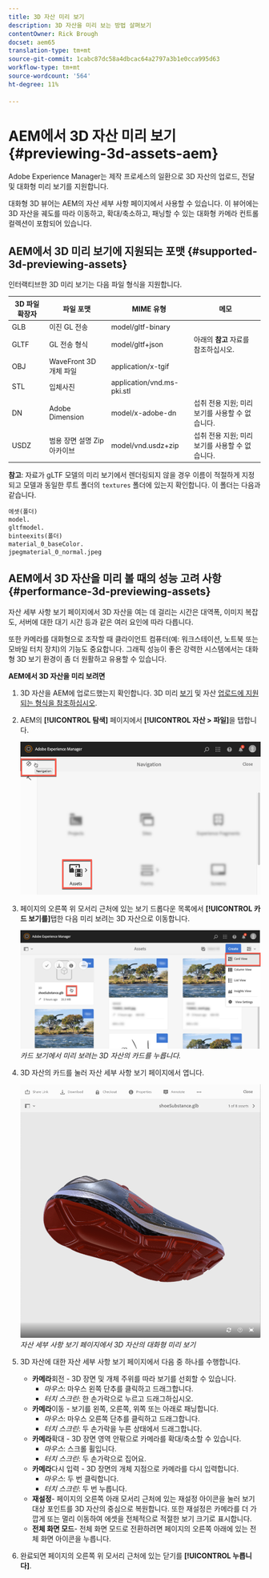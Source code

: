 ```yaml
---
title: 3D 자산 미리 보기
description: 3D 자산을 미리 보는 방법 살펴보기
contentOwner: Rick Brough
docset: aem65
translation-type: tm+mt
source-git-commit: 1cabc87dc58a4dbcac64a2797a3b1e0cca995d63
workflow-type: tm+mt
source-wordcount: '564'
ht-degree: 11%

---
```



# AEM에서 3D 자산 미리 보기{#previewing-3d-assets-aem}

Adobe Experience Manager는 제작 프로세스의 일환으로 3D 자산의 업로드, 전달 및 대화형 미리 보기를 지원합니다.

대화형 3D 뷰어는 AEM의 자산 세부 사항 페이지에서 사용할 수 있습니다. 이 뷰어에는 3D 자산을 궤도를 따라 이동하고, 확대/축소하고, 패닝할 수 있는 대화형 카메라 컨트롤 컬렉션이 포함되어 있습니다.

<!-- See also [Working with 3D assets in Dynamic Media](/help/assets/assets-3d.md). -->

## AEM에서 3D 미리 보기에 지원되는 포맷 {#supported-3d-previewing-assets}

인터랙티브한 3D 미리 보기는 다음 파일 형식을 지원합니다.

| 3D 파일 확장자 | 파일 포맷 | MIME 유형 | 메모 |
|---|---|---|---|
| GLB | 이진 GL 전송 | model/gltf-binary |  |
| GLTF | GL 전송 형식 | model/gltf+json | 아래의 **참고** 자료를 참조하십시오. |
| OBJ | WaveFront 3D 개체 파일 | application/x-tgif |  |
| STL | 입체사진 | application/vnd.ms-pki.stl |  |
| DN | Adobe Dimension | model/x-adobe-dn | 섭취 전용 지원; 미리 보기를 사용할 수 없습니다. |
| USDZ | 범용 장면 설명 Zip 아카이브 | model/vnd.usdz+zip | 섭취 전용 지원; 미리 보기를 사용할 수 없습니다. |

**참고**: 자료가 gLTF 모델의 미리 보기에서 렌더링되지 않을 경우 이름이 적절하게 지정되고 모델과 동일한 루트 폴더의 `textures` 폴더에 있는지 확인합니다. 이 폴더는 다음과 같습니다.

    에셋(폴더)
    model.
    gltfmodel.
    binteexits(폴더)
    material_0_baseColor.
    jpegmaterial_0_normal.jpeg

## AEM에서 3D 자산을 미리 볼 때의 성능 고려 사항{#performance-3d-previewing-assets}

자산 세부 사항 보기 페이지에서 3D 자산을 여는 데 걸리는 시간은 대역폭, 이미지 복잡도, 서버에 대한 대기 시간 등과 같은 여러 요인에 따라 다릅니다.

또한 카메라를 대화형으로 조작할 때 클라이언트 컴퓨터(예: 워크스테이션, 노트북 또는 모바일 터치 장치)의 기능도 중요합니다. 그래픽 성능이 좋은 강력한 시스템에서는 대화형 3D 보기 환경이 좀 더 원활하고 유용할 수 있습니다.

**AEM에서 3D 자산을 미리 보려면**

1. 3D 자산을 AEM에 업로드했는지 확인합니다.
3D 미리 [보기](#supported-3d-previewing-assets) 및 자산 [업로드에 지원되는 형식을 참조하십시오](/help/assets/managing-assets-touch-ui.md#uploading-assets).
1. AEM의 **[!UICONTROL 탐색]** 페이지에서 **[!UICONTROL 자산 > 파일]**&#x200B;을 탭합니다.

   ![탐색 페이지](/help/assets/assets-dm/navigation-assets.png)

1. 페이지의 오른쪽 위 모서리 근처에 있는 보기 드롭다운 목록에서 **[!UICONTROL 카드 보기를]**&#x200B;탭한 다음 미리 보려는 3D 자산으로 이동합니다.

   ![3D 카드 선택](/help/assets/assets-dm/3d-card-select.png)
   _카드 보기에서 미리 보려는 3D 자산의 카드를 누릅니다._

1. 3D 자산의 카드를 눌러 자산 세부 사항 보기 페이지에서 엽니다.

   ![인터랙티브한 3D 미리 보기](/help/assets/assets-dm/3d-preview.png)
   _자산 세부 사항 보기 페이지에서 3D 자산의 대화형 미리 보기_
1. 3D 자산에 대한 자산 세부 사항 보기 페이지에서 다음 중 하나를 수행합니다.
   * **카메라**&#x200B;회전 - 3D 장면 및 개체 주위를 따라 보기를 선회할 수 있습니다.
      * _마우스_: 마우스 왼쪽 단추를 클릭하고 드래그합니다.
      * _터치 스크린_: 한 손가락으로 누르고 드래그하십시오.
   * **카메라**&#x200B;이동 - 보기를 왼쪽, 오른쪽, 위쪽 또는 아래로 패닝합니다.
      * _마우스_: 마우스 오른쪽 단추를 클릭하고 드래그합니다.
      * _터치 스크린_: 두 손가락을 누른 상태에서 드래그합니다.
   * **카메라**&#x200B;확대 - 3D 장면 영역 안팎으로 카메라를 확대/축소할 수 있습니다.
      * _마우스_: 스크롤 휠입니다.
      * _터치 스크린_: 두 손가락으로 집어요.
   * **카메라**&#x200B;다시 입력 - 3D 장면의 개체 지점으로 카메라를 다시 입력합니다.
      * _마우스_: 두 번 클릭합니다.
      * _터치 스크린_: 두 번 누릅니다.
   * **재설정**- 페이지의 오른쪽 아래 모서리 근처에 있는 재설정 아이콘을 눌러 보기 대상 포인트를 3D 자산의 중심으로 복원합니다. 또한 재설정은 카메라를 더 가깝게 또는 멀리 이동하여 에셋을 전체적으로 적절한 보기 크기로 표시합니다.
   * **전체 화면 모드**- 전체 화면 모드로 전환하려면 페이지의 오른쪽 아래에 있는 전체 화면 아이콘을 누릅니다.

1. 완료되면 페이지의 오른쪽 위 모서리 근처에 있는 닫기를 **[!UICONTROL 누릅니다]**.
